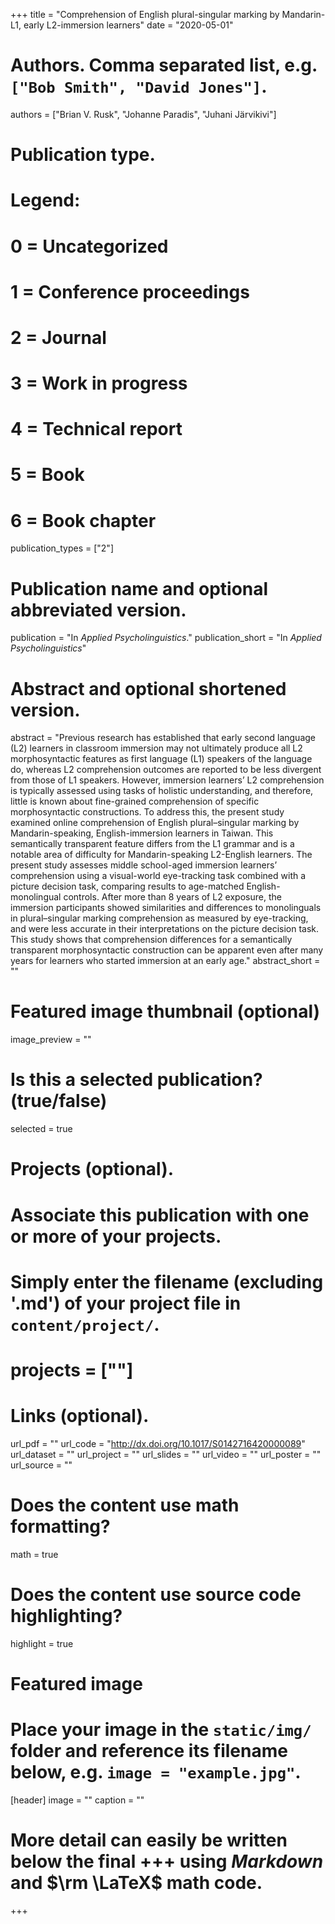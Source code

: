 +++
title = "Comprehension of English plural-singular marking by Mandarin-L1, early L2-immersion learners"
date = "2020-05-01"

# Authors. Comma separated list, e.g. `["Bob Smith", "David Jones"]`.
authors = ["Brian V. Rusk", "Johanne Paradis", "Juhani Järvikivi"]

# Publication type.
# Legend:
# 0 = Uncategorized
# 1 = Conference proceedings
# 2 = Journal
# 3 = Work in progress
# 4 = Technical report
# 5 = Book
# 6 = Book chapter
publication_types = ["2"]

# Publication name and optional abbreviated version.
publication = "In *Applied Psycholinguistics*."
publication_short = "In *Applied Psycholinguistics*"

# Abstract and optional shortened version.
abstract = "Previous research has established that early second language (L2) learners in classroom immersion may not ultimately produce all L2 morphosyntactic features as first language (L1) speakers of the language do, whereas L2 comprehension outcomes are reported to be less divergent from those of L1 speakers. However, immersion learners’ L2 comprehension is typically assessed using tasks of holistic understanding, and therefore, little is known about fine-grained comprehension of specific morphosyntactic constructions. To address this, the present study examined online comprehension of English plural–singular marking by Mandarin-speaking, English-immersion learners in Taiwan. This semantically transparent feature differs from the L1 grammar and is a notable area of difficulty for Mandarin-speaking L2-English learners. The present study assesses middle school-aged immersion learners’ comprehension using a visual-world eye-tracking task combined with a picture decision task, comparing results to age-matched English-monolingual controls. After more than 8 years of L2 exposure, the immersion participants showed similarities and differences to monolinguals in plural–singular marking comprehension as measured by eye-tracking, and were less accurate in their interpretations on the picture decision task. This study shows that comprehension differences for a semantically transparent morphosyntactic construction can be apparent even after many years for learners who started immersion at an early age."
abstract_short = ""

# Featured image thumbnail (optional)
image_preview = ""

# Is this a selected publication? (true/false)
selected = true

# Projects (optional).
#   Associate this publication with one or more of your projects.
#   Simply enter the filename (excluding '.md') of your project file in `content/project/`.
# projects = [""]

# Links (optional).
url_pdf = ""
url_code = "http://dx.doi.org/10.1017/S0142716420000089"
url_dataset = ""
url_project = ""
url_slides = ""
url_video = ""
url_poster = ""
url_source = ""

# Does the content use math formatting?
math = true

# Does the content use source code highlighting?
highlight = true

# Featured image
# Place your image in the `static/img/` folder and reference its filename below, e.g. `image = "example.jpg"`.
[header]
image = ""
caption = ""

# More detail can easily be written below the final +++ using *Markdown* and $\rm \LaTeX$ math code.
+++



